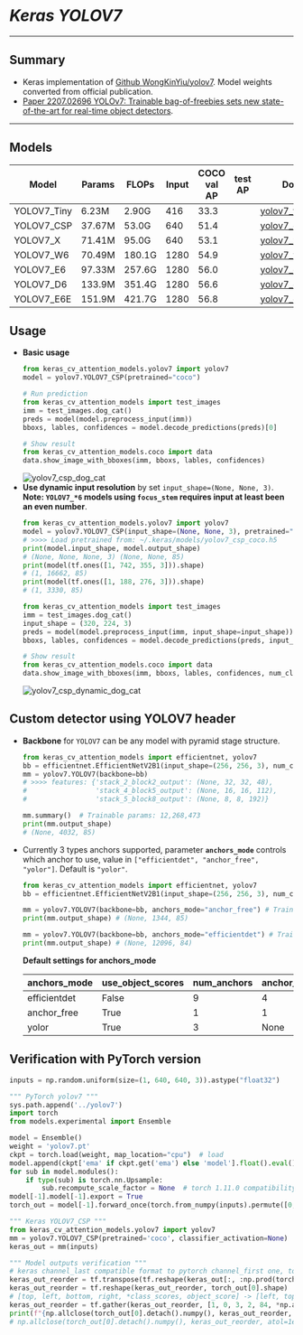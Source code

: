 # ___Keras YOLOV7___
***

## Summary
  - Keras implementation of [Github WongKinYiu/yolov7](https://github.com/WongKinYiu/yolov7). Model weights converted from official publication.
  - [Paper 2207.02696 YOLOv7: Trainable bag-of-freebies sets new state-of-the-art for real-time object detectors](https://arxiv.org/pdf/2207.02696.pdf).
***
## Models
  | Model       | Params | FLOPs  | Input | COCO val AP | test AP | Download |
  | ----------- | ------ | ------ | ----- | ----------- | ------- | -------- |
  | YOLOV7_Tiny | 6.23M  | 2.90G  | 416   | 33.3        |         | [yolov7_tiny_coco.h5](https://github.com/leondgarse/keras_cv_attention_models/releases/download/yolov7/yolov7_tiny_coco.h5) |
  | YOLOV7_CSP  | 37.67M | 53.0G  | 640   | 51.4        |         | [yolov7_csp_coco.h5](https://github.com/leondgarse/keras_cv_attention_models/releases/download/yolov7/yolov7_csp_coco.h5) |
  | YOLOV7_X    | 71.41M | 95.0G  | 640   | 53.1        |         | [yolov7_x_coco.h5](https://github.com/leondgarse/keras_cv_attention_models/releases/download/yolov7/yolov7_x_coco.h5) |
  | YOLOV7_W6   | 70.49M | 180.1G | 1280  | 54.9        |         | [yolov7_w6_coco.h5](https://github.com/leondgarse/keras_cv_attention_models/releases/download/yolov7/yolov7_w6_coco.h5) |
  | YOLOV7_E6   | 97.33M | 257.6G | 1280  | 56.0        |         | [yolov7_e6_coco.h5](https://github.com/leondgarse/keras_cv_attention_models/releases/download/yolov7/yolov7_e6_coco.h5) |
  | YOLOV7_D6   | 133.9M | 351.4G | 1280  | 56.6        |         | [yolov7_d6_coco.h5](https://github.com/leondgarse/keras_cv_attention_models/releases/download/yolov7/yolov7_d6_coco.h5) |
  | YOLOV7_E6E  | 151.9M | 421.7G | 1280  | 56.8        |         | [yolov7_e6e_coco.h5](https://github.com/leondgarse/keras_cv_attention_models/releases/download/yolov7/yolov7_e6e_coco.h5) |

## Usage
  - **Basic usage**
    ```py
    from keras_cv_attention_models.yolov7 import yolov7
    model = yolov7.YOLOV7_CSP(pretrained="coco")

    # Run prediction
    from keras_cv_attention_models import test_images
    imm = test_images.dog_cat()
    preds = model(model.preprocess_input(imm))
    bboxs, lables, confidences = model.decode_predictions(preds)[0]

    # Show result
    from keras_cv_attention_models.coco import data
    data.show_image_with_bboxes(imm, bboxs, lables, confidences)
    ```
    ![yolov7_csp_dog_cat](https://user-images.githubusercontent.com/5744524/204136183-bc7c46cd-6595-441b-995d-72a8974893a4.png)
  - **Use dynamic input resolution** by set `input_shape=(None, None, 3)`. **Note: `YOLOV7_*6` models using `focus_stem` requires input at least been an even number**.
    ```py
    from keras_cv_attention_models.yolov7 import yolov7
    model = yolov7.YOLOV7_CSP(input_shape=(None, None, 3), pretrained="coco")
    # >>>> Load pretrained from: ~/.keras/models/yolov7_csp_coco.h5
    print(model.input_shape, model.output_shape)
    # (None, None, None, 3) (None, None, 85)
    print(model(tf.ones([1, 742, 355, 3])).shape)
    # (1, 16662, 85)
    print(model(tf.ones([1, 188, 276, 3])).shape)
    # (1, 3330, 85)

    from keras_cv_attention_models import test_images
    imm = test_images.dog_cat()
    input_shape = (320, 224, 3)
    preds = model(model.preprocess_input(imm, input_shape=input_shape))
    bboxs, lables, confidences = model.decode_predictions(preds, input_shape=input_shape)[0]

    # Show result
    from keras_cv_attention_models.coco import data
    data.show_image_with_bboxes(imm, bboxs, lables, confidences, num_classes=80)
    ```
    ![yolov7_csp_dynamic_dog_cat](https://user-images.githubusercontent.com/5744524/204529451-25656b67-6e78-4daa-b385-3f48b8c8fb17.png)
## Custom detector using YOLOV7 header
  - **Backbone** for `YOLOV7` can be any model with pyramid stage structure.
    ```py
    from keras_cv_attention_models import efficientnet, yolov7
    bb = efficientnet.EfficientNetV2B1(input_shape=(256, 256, 3), num_classes=0)
    mm = yolov7.YOLOV7(backbone=bb)
    # >>>> features: {'stack_2_block2_output': (None, 32, 32, 48),
    #                 'stack_4_block5_output': (None, 16, 16, 112),
    #                 'stack_5_block8_output': (None, 8, 8, 192)}

    mm.summary()  # Trainable params: 12,268,473
    print(mm.output_shape)
    # (None, 4032, 85)
    ```
  - Currently 3 types anchors supported, parameter **`anchors_mode`** controls which anchor to use, value in `["efficientdet", "anchor_free", "yolor"]`. Default is `"yolor"`.
    ```py
    from keras_cv_attention_models import efficientnet, yolov7
    bb = efficientnet.EfficientNetV2B1(input_shape=(256, 256, 3), num_classes=0)

    mm = yolov7.YOLOV7(backbone=bb, anchors_mode="anchor_free") # Trainable params: 12,213,563
    print(mm.output_shape) # (None, 1344, 85)

    mm = yolov7.YOLOV7(backbone=bb, anchors_mode="efficientdet") # Trainable params: 12,430,296
    print(mm.output_shape) # (None, 12096, 84)
    ```
    **Default settings for anchors_mode**

    | anchors_mode | use_object_scores | num_anchors | anchor_scale | aspect_ratios | num_scales | grid_zero_start |
    | ------------ | ----------------- | ----------- | ------------ | ------------- | ---------- | --------------- |
    | efficientdet | False             | 9           | 4            | [1, 2, 0.5]   | 3          | False           |
    | anchor_free  | True              | 1           | 1            | [1]           | 1          | True            |
    | yolor        | True              | 3           | None         | presets       | None       | offset=0.5      |
## Verification with PyTorch version
  ```py
  inputs = np.random.uniform(size=(1, 640, 640, 3)).astype("float32")

  """ PyTorch yolov7 """
  sys.path.append('../yolov7')
  import torch
  from models.experimental import Ensemble

  model = Ensemble()
  weight = 'yolov7.pt'
  ckpt = torch.load(weight, map_location="cpu")  # load
  model.append(ckpt['ema' if ckpt.get('ema') else 'model'].float().eval())
  for sub in model.modules():
      if type(sub) is torch.nn.Upsample:
          sub.recompute_scale_factor = None  # torch 1.11.0 compatibility
  model[-1].model[-1].export = True
  torch_out = model[-1].forward_once(torch.from_numpy(inputs).permute([0, 3, 1, 2]))

  """ Keras YOLOV7_CSP """
  from keras_cv_attention_models.yolov7 import yolov7
  mm = yolov7.YOLOV7_CSP(pretrained='coco', classifier_activation=None)
  keras_out = mm(inputs)

  """ Model outputs verification """
  # keras channel_last compatible format to pytorch channel_first one, torch_out[0].shape == [1, 3, 80, 80, 85]
  keras_out_reorder = tf.transpose(tf.reshape(keras_out[:, :np.prod(torch_out[0].shape[:-1])], [1, -1, 3, 85]), [0, 2, 1, 3])
  keras_out_reorder = tf.reshape(keras_out_reorder, torch_out[0].shape)
  # [top, left, bottom, right, *class_scores, object_score] -> [left, top, right, bottom ,object_score, *class_scores]
  keras_out_reorder = tf.gather(keras_out_reorder, [1, 0, 3, 2, 84, *np.arange(4, 84)], axis=-1)
  print(f"{np.allclose(torch_out[0].detach().numpy(), keras_out_reorder, atol=1e-4) = }")
  # np.allclose(torch_out[0].detach().numpy(), keras_out_reorder, atol=1e-4) = True
  ```
